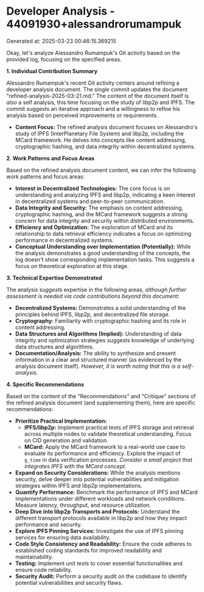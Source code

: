 # Developer Analysis - 44091930+alessandrorumampuk
Generated at: 2025-03-23 00:46:15.369215

Okay, let's analyze Alessandro Rumampuk's Git activity based on the provided log, focusing on the specified areas.

**1. Individual Contribution Summary**

Alessandro Rumampuk's recent Git activity centers around refining a developer analysis document.  The single commit updates the document "refined-analysis-2025-03-21.md." The content of the document itself is *also* a self analysis, this time focusing on the study of libp2p and IPFS.  The commit suggests an iterative approach and a willingness to refine his analysis based on perceived improvements or requirements.

*   **Content Focus:** The refined analysis document focuses on Alessandro's study of IPFS (InterPlanetary File System) and libp2p, including the MCard framework. He delves into concepts like content addressing, cryptographic hashing, and data integrity within decentralized systems.

**2. Work Patterns and Focus Areas**

Based on the refined analysis document content, we can infer the following work patterns and focus areas:

*   **Interest in Decentralized Technologies:**  The core focus is on understanding and analyzing IPFS and libp2p, indicating a keen interest in decentralized systems and peer-to-peer communication.
*   **Data Integrity and Security:** The emphasis on content addressing, cryptographic hashing, and the MCard framework suggests a strong concern for data integrity and security within distributed environments.
*   **Efficiency and Optimization:**  The exploration of MCard and its relationship to data retrieval efficiency indicates a focus on optimizing performance in decentralized systems.
*   **Conceptual Understanding over Implementation (Potentially):** While the analysis demonstrates a good understanding of the concepts, the log doesn't show corresponding implementation tasks. This suggests a focus on theoretical exploration at this stage.

**3. Technical Expertise Demonstrated**

The analysis *suggests* expertise in the following areas, *although further assessment is needed via code contributions beyond this document*:

*   **Decentralized Systems:** Demonstrates a solid understanding of the principles behind IPFS, libp2p, and decentralized file storage.
*   **Cryptography:** Familiarity with cryptographic hashing and its role in content addressing.
*   **Data Structures and Algorithms (Implied):** Understanding of data integrity and optimization strategies suggests knowledge of underlying data structures and algorithms.
*   **Documentation/Analysis:**  The ability to synthesize and present information in a clear and structured manner (as evidenced by the analysis document itself).  *However, it is worth noting that this is a self-analysis.*

**4. Specific Recommendations**

Based on the content of the "Recommendations" and "Critique" sections of the refined analysis document (and supplementing them), here are specific recommendations:

*   **Prioritize Practical Implementation:**
    *   **IPFS/libp2p:** Implement practical tests of IPFS storage and retrieval across multiple nodes to validate theoretical understanding. Focus on CID generation and validation.
    *   **MCard:** Apply the MCard framework to a real-world use case to evaluate its performance and efficiency.  Explore the impact of `g_time` in data verification processes. *Consider a small project that integrates IPFS with the MCard concept.*
*   **Expand on Security Considerations:** While the analysis mentions security, delve deeper into potential vulnerabilities and mitigation strategies within IPFS and libp2p implementations.
*   **Quantify Performance:** Benchmark the performance of IPFS and MCard implementations under different workloads and network conditions.  Measure latency, throughput, and resource utilization.
*   **Deep Dive into libp2p Transports and Protocols:** Understand the different transport protocols available in libp2p and how they impact performance and security.
*   **Explore IPFS Pinning Services:** Investigate the use of IPFS pinning services for ensuring data availability.
*   **Code Style Consistency and Readability:** Ensure the code adheres to established coding standards for improved readability and maintainability.
*   **Testing:** Implement unit tests to cover essential functionalities and ensure code reliability.
*   **Security Audit:** Perform a security audit on the codebase to identify potential vulnerabilities and security flaws.
